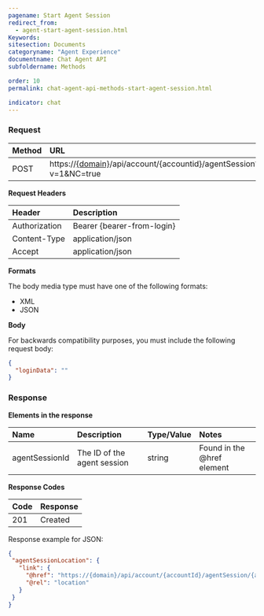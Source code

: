 ```yaml
---
pagename: Start Agent Session
redirect_from:
  - agent-start-agent-session.html
Keywords:
sitesection: Documents
categoryname: "Agent Experience"
documentname: Chat Agent API
subfoldername: Methods

order: 10
permalink: chat-agent-api-methods-start-agent-session.html

indicator: chat
---
```


### Request

| Method | URL |
| :---- | :----- |
| POST | https://[{domain}](/agent-domain-domain-api.html)/api/account/{accountid}/agentSession?v=1&NC=true |

**Request Headers**

| Header | Description |
| :--- | :--- |
| Authorization| Bearer {bearer-from-login} |
| Content-Type | application/json |
| Accept | application/json |

**Formats**

The body media type must have one of the following formats:

- XML
- JSON

**Body**

For backwards compatibility purposes, you must include the following request body:

```json
{
  "loginData": ""
}
```

### Response

**Elements in the response**

| Name | Description | Type/Value | Notes |
| :---- | :----- | :---- | :--- |
| agentSessionId | The ID of the agent session | string | Found in the @href element|

**Response Codes**

| Code | Response |
| :--- | :--- |
| 201 | Created |

Response example for JSON:

```json
{
 "agentSessionLocation": {
   "link": {
     "@href": "https://{domain}/api/account/{accountId}/agentSession/{agentSession Id}",
     "@rel": "location"
   }
 }
}  
```
